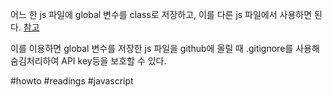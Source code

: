 어느 한 js 파일에 global 변수를 class로 저장하고,
이를 다른 js 파일에서 사용하면 된다.
[참고](https://stackoverflow.com/questions/41255861/how-to-pass-variable-from-one-javascript-to-another-javascript-file)

이를 이용하면 global 변수를 저장한 js 파일을 github에 올릴 때 .gitignore를 사용해 숨김처리하여 API key등을 보호할 수 있다.

#howto #readings #javascript 